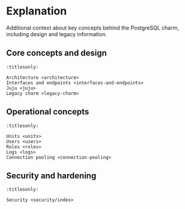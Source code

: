 # Explanation

Additional context about key concepts behind the PostgreSQL charm, including design and legacy information.

## Core concepts and design

```{toctree}
:titlesonly:

Architecture <architecture>
Interfaces and endpoints <interfaces-and-endpoints>
Juju <juju>
Legacy charm <legacy-charm>
```

## Operational concepts

```{toctree}
:titlesonly:

Units <units>
Users <users>
Roles <roles>
Logs <logs>
Connection pooling <connection-pooling>
```

## Security and hardening

```{toctree}
:titlesonly:

Security <security/index>
```